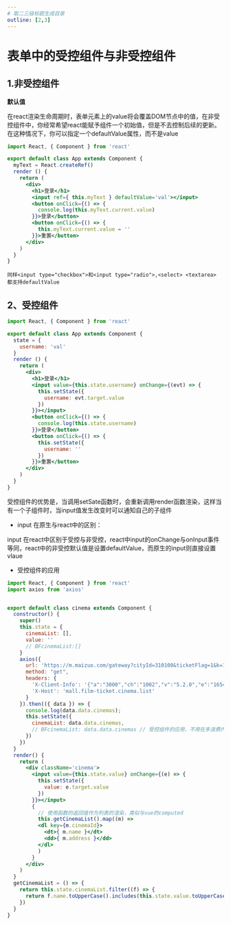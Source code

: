 ```yaml
---
# 取二三级标题生成目录
outline: [2,3]
---
```

# 表单中的受控组件与非受控组件

## 1.非受控组件

**默认值**

在react渲染生命周期时，表单元素上的value将会覆盖DOM节点中的值，在非受控组件中，你经常希望react能赋予组件一个初始值，但是不去控制后续的更新。在这种情况下，你可以指定一个defaultValue属性，而不是value

```jsx
import React, { Component } from 'react'

export default class App extends Component {
  myText = React.createRef()
  render () {
    return (
      <div>
        <h1>登录</h1>
        <input ref={ this.myText } defaultValue='val'></input>
        <button onClick={() => { 
          console.log(this.myText.current.value)
        }}>登录</button>
        <button onClick={() => {
          this.myText.current.value = ''
        }}>重置</button>
      </div>
    )
  }
}
```

```同样<input type="checkbox">和<input type="radio">,<select> <textarea> 都支持defaultValue```

## 2、受控组件

```jsx
import React, { Component } from 'react'

export default class App extends Component {
  state = {
    username: 'val'
  }
  render () {
    return (
      <div>
        <h1>登录</h1>
        <input value={this.state.username} onChange={(evt) => { 
          this.setState({
            username: evt.target.value
          })
        }}></input>
        <button onClick={() => { 
          console.log(this.state.username)
        }}>登录</button>
        <button onClick={() => {
          this.setState({
            username: ''
          })
        }}>重置</button>
      </div>
    )
  }
}
```

受控组件的优势是，当调用setSate函数时，会重新调用render函数渲染，这样当有一个子组件时，当input值发生改变时可以通知自己的子组件

- input 在原生与react中的区别：

input 在react中区别于受控与非受控，react中input的onChange与onInput事件等同，react中的非受控默认值是设置defaultValue，而原生的input则直接设置vlaue

- 受控组件的应用

```jsx
import React, { Component } from 'react'
import axios from 'axios'


export default class cinema extends Component {
  constructor() { 
    super()
    this.state = {
      cinemaList: [],
      value: ''
      // BFcinemaList:[]
    }
    axios({
      url: 'https://m.maizuo.com/gateway?cityId=310100&ticketFlag=1&k=1719167',
      method: "get",
      headers: {
        'X-Client-Info': '{"a":"3000","ch":"1002","v":"5.2.0","e":"1654354904879699496534017"}',
        'X-Host': 'mall.film-ticket.cinema.list'
      }
    }).then(({ data }) => { 
      console.log(data.data.cinemas);
      this.setState({
        cinemaList: data.data.cinemas,
        // BFcinemaList: data.data.cinemas // 受控组件的应用，不用在多浪费内存存储一个列表的值
      })
    })
  }
  render() {
    return (
      <div className='cinema'>
        <input value={this.state.value} onChange={(e) => { 
          this.setState({
            value: e.target.value
          })
        }}></input>
        {
          // 使用函数的返回值作为列表的渲染，类似与vue的computed
          this.getCinemaList().map((m) => 
          <dl key={m.cinemaId}>
            <dt>{ m.name }</dt>
            <dd>{ m.address }</dd>
          </dl>
          )
        }
      </div>
    )
  }
  getCinemaList = () => {
    return this.state.cinemaList.filter((f) => {
      return f.name.toUpperCase().includes(this.state.value.toUpperCase()) || f.address.toUpperCase().includes(this.state.value.toUpperCase())
    })
  }
}

```